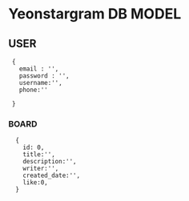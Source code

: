 # Yeonstargram DB MODEL

## USER 
```
 {
   email : '',
   password : '',
   username:'',
   phone:''

 }
```

### BOARD

```
  {
    id: 0,
    title:'',
    description:'',
    writer:'',
    created_date:'',
    like:0,
  }
```
